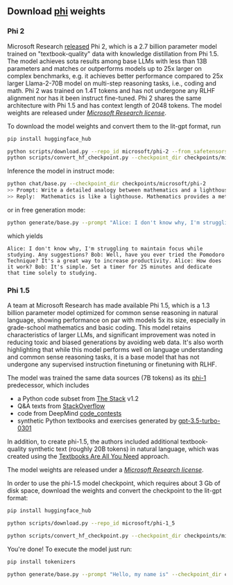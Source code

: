 ## Download [phi](https://arxiv.org/abs/2309.05463) weights

### Phi 2

Microsoft Research [released](https://www.microsoft.com/en-us/research/blog/phi-2-the-surprising-power-of-small-language-models/) Phi 2, which is a 2.7 billion parameter model trained on "textbook-quality" data with knowledge distillation from Phi 1.5. The model achieves sota results among base LLMs with less than 13B parameters and matches or outperforms models up to 25x larger on complex benchmarks, e.g. it achieves better performance compared to 25x larger Llama-2-70B model on multi-step reasoning tasks, i.e., coding and math. Phi 2 was trained on 1.4T tokens and has not undergone any RLHF alignment nor has it been instruct fine-tuned. Phi 2 shares the same architecture with Phi 1.5 and has context length of 2048 tokens.
The model weights are released under [*Microsoft Research license*](https://huggingface.co/microsoft/phi-2#license).

To download the model weights and convert them to the lit-gpt format, run

```bash
pip install huggingface_hub

python scripts/download.py --repo_id microsoft/phi-2 --from_safetensors True
python scripts/convert_hf_checkpoint.py --checkpoint_dir checkpoints/microsoft/phi-2

```

Inference the model in instruct mode:

```bash
python chat/base.py --checkpoint_dir checkpoints/microsoft/phi-2
>> Prompt: Write a detailed analogy between mathematics and a lighthouse.
>> Reply:  Mathematics is like a lighthouse. Mathematics provides a method to guide us through the sometimes chaotic and confusing waters of life. It provides a structured approach to problems which can help us find our way and provide direction. Just as a lighthouse keeps watch over the sea, mathematics can provide us with the tools to try and make sense of the world. Furthermore, just as a lighthouse keeps a watchful eye on the horizon, mathematics can help us reach our goals by showing us the way.
```
or in free generation mode:
```bash
python generate/base.py --prompt "Alice: I don't know why, I'm struggling to maintain focus while studying. Any suggestions? Bob:" --checkpoint_dir checkpoints/microsoft/phi-2
```
which yields
```text
Alice: I don't know why, I'm struggling to maintain focus while studying. Any suggestions? Bob: Well, have you ever tried the Pomodoro Technique? It's a great way to increase productivity. Alice: How does it work? Bob: It's simple. Set a timer for 25 minutes and dedicate that time solely to studying.
```

### Phi 1.5

A team at Microsoft Research has made available Phi 1.5, which is a 1.3 billion parameter model optimized for common sense reasoning in natural language, showing performance on par with models 5x its size, especially in grade-school mathematics and basic coding. This model retains characteristics of larger LLMs, and significant improvement was noted in reducing toxic and biased generations by avoiding web data. It's also worth highlighting that while this model performs well on language understanding and common sense reasoning tasks, it is a base model that has not undergone any supervised instruction finetuning or finetuning with RLHF.

The model was trained the same data sources (7B tokens) as its [phi-1](https://arxiv.org/abs/2306.11644) predecessor, which includes

- a Python code subset from [The Stack](https://arxiv.org/abs/2211.15533) v1.2
- Q&A texts from [StackOverflow](https://archive.org/download/stackexchange)
- code from DeepMind [code_contests](https://github.com/deepmind/code_contests)
- synthetic Python textbooks and exercises generated by [gpt-3.5-turbo-0301](https://platform.openai.com/docs/models/gpt-3-5)

In addition, to create phi-1.5, the authors included additional textbook-quality synthetic text (roughly 20B tokens) in natural language, which was created using the [Textbooks Are All You Need](https://arxiv.org/abs/2306.11644) approach.

The model weights are released under a [*Microsoft Research license*](https://huggingface.co/microsoft/phi-1_5/blob/main/README.md#license).

In order to use the phi-1.5 model checkpoint, which requires about 3 Gb of disk space, download the weights and convert the checkpoint to the lit-gpt format:

```bash
pip install huggingface_hub

python scripts/download.py --repo_id microsoft/phi-1_5

python scripts/convert_hf_checkpoint.py --checkpoint_dir checkpoints/microsoft/phi-1_5
```

You're done! To execute the model just run:

```bash
pip install tokenizers

python generate/base.py --prompt "Hello, my name is" --checkpoint_dir checkpoints/microsoft/phi-1_5
```
